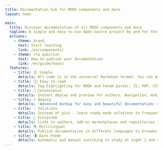 ```yaml
---
title: Documentation hub for MODX components and more
layout: home

main:
  title: Discover documentation of all MODX components and more
  tagline: A simple and easy-to-use Open-Source project by and for the community, where you can find and explore the documentation of all popular MODX components, and developers can easily describe their
  actions:
    - theme: brand
      text: Start learning
      link: /en/components/
    - theme: cta question
      text: How to publish your documentation
      link: /en/guide/howto
  features:
    - title: 😉 Simple
      details: All code is in the universal Markdown format. You can make a full copy or make edits in a couple of clicks!
    - title: 👌🏼 Easy-to-read
      details: Tag highlighting for MODX and Fenom parser, JS, PHP, CSS and the rest. As well as convenient <a href="https://vitepress.dev/guide/markdown#code-groups" target="_blank">code groups</a>.
    - title: 🚀 Convenience
      details: Instant deplay and preview for authors. Navigation, mobile version, and search for readers.
    - title: 🔥 Beauty
      details: 'Advanced markup for easy and beautiful documentation: <a href="https://vitepress.dev/guide/markdown#focus-in-code-blocks" target="_blank">focus code</a>, <a href="https://vitepress.dev/guide/markdown#colored-diffs-in-code-blocks" target="_blank">colored diffs</a> and <a href="https://vitepress.dev/guide/markdown#advanced-configuration" target="_blank">more</a>!'
    - title: 💡 Solutions
      details: Instead of gist - leave ready-made solutions to frequent or complex MODX tasks for yourself and others.
    - title: 🌌 Ecosystem
      details: Links to authors, add-on marketplaces and repositories for better feedback, support and promotion.
    - title: 🌎 Multilingual
      details: Publish documentation in different languages to broaden the audience of components. Participate in translations!
    - title: 🌗 Dark theme
      details: Automatic and manual switching to study at night 👀 and already use during the day.
---
```

